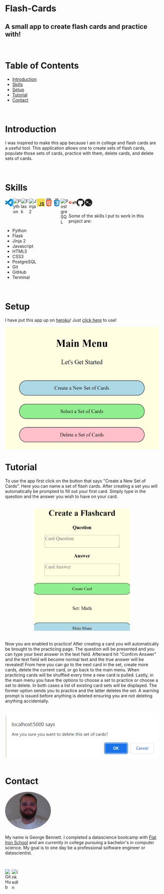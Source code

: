 # Flash-Cards

## A small app to create flash cards and practice with!

<br>

# Table of Contents

* <a href='#Introduction'>Introduction</a>
* <a href='#Skills'>Skills</a>
* <a href='#Setup'>Setup</a>
* <a href='#Tutorial'>Tutorial</a>
* <a href='#Contact'>Contact</a>

<br>

# Introduction

I was inspired to make this app because I am in college and flash cards are a useful tool. This application allows one to create sets of flash cards, populate those sets of cards, practice with them, delete cards, and delete sets of cards.

<br>

# Skills

<img align="left" alt="Visual Studio Code" width="26px" src="https://raw.githubusercontent.com/github/explore/80688e429a7d4ef2fca1e82350fe8e3517d3494d/topics/visual-studio-code/visual-studio-code.png" /><img align="left" alt="Python" width="26px" src="https://logos-download.com/wp-content/uploads/2016/10/Python_logo_icon.png" /><img align="left" alt="Flask" width="26px" src="https://www.probytes.net/wp-content/uploads/2018/10/flask-logo-png-transparent.png" /><img align="left" alt="Jinja 2" width="26px" src="https://techblog.recochoku.jp/wp-content/uploads/2017/09/jinja2_logo.jpg" /><img align="left" alt="JavaScript" width="26px" src="https://raw.githubusercontent.com/github/explore/80688e429a7d4ef2fca1e82350fe8e3517d3494d/topics/javascript/javascript.png" /><img align="left" alt="HTML5" width="26px" src="https://raw.githubusercontent.com/github/explore/80688e429a7d4ef2fca1e82350fe8e3517d3494d/topics/html/html.png" /><img align="left" alt="CSS3" width="26px" src="https://raw.githubusercontent.com/github/explore/80688e429a7d4ef2fca1e82350fe8e3517d3494d/topics/css/css.png" /><img align="left" alt="PostgreSQL" width="26px" src="https://upload.wikimedia.org/wikipedia/commons/thumb/2/29/Postgresql_elephant.svg/1200px-Postgresql_elephant.svg.png" /><img align="left" alt="Git" width="26px" src="https://raw.githubusercontent.com/github/explore/80688e429a7d4ef2fca1e82350fe8e3517d3494d/topics/git/git.png" /><img align="left" alt="GitHub" width="26px" src="https://raw.githubusercontent.com/github/explore/78df643247d429f6cc873026c0622819ad797942/topics/github/github.png" /><img align="left" alt="Terminal" width="26px" src="https://raw.githubusercontent.com/github/explore/80688e429a7d4ef2fca1e82350fe8e3517d3494d/topics/terminal/terminal.png" />

<br>
<br>

Some of the skills I put to work in this project are:

* Python
* Flask
* Jinja 2
* Javascript 
* HTML5
* CSS3
* PostgreSQL
* Git
* GitHub
* Terminal

<br>

# Setup

I have put this app up on <a href="https://www.heroku.com">heroku</a>! Just <a href="https://georgesflashcards.herokuapp.com/">click here</a> to use!

<div align='center'><img src='./pics/Main-Menu.jpg' style='height: 400px;'/> <br></div>

# Tutorial

To use the app first click on the button that says "Create a New Set of Cards". Here you can name a set of flash cards. After creating a set you will automatically be prompted to fill out your first card. Simply type in the question and the answer you wish to have on your card.

<br>

<div align='center'><img alt='write a flash card' src='./pics/Create-Card.jpg' style='height: 400px;'/></div>

<br>

Now you are enabled to practice! After creating a card you will automatically be brought to the practicing page. The question will be presented and you can type your best answer in the text field. Afterward hit "Confirm Answer" and the text field will become normal text and the true answer will be revealed! From here you can go to the next card in the set, create more cards, delete the current card, or go back to the main menu. When practicing cards will be shuffled every time a new card is pulled. Lastly, in the main menu you have the options to choose a set to practice or choose a set to delete. In both cases a list of existing card sets will be displayed. The former option sends you to practice and the latter deletes the set. A warning prompt is issued before anything is deleted ensuring you are not deleting anything accidentally. 

<br>

<div align='center'><img alt='warning prompt' src='./pics/Delete-Warning.jpg'></div>

<br>

# Contact

<img src="./pics/profile_pic.jpg" style='border-radius: 50%;' width="150px">

<br>

My name is George Bennett. I completed a datascience bootcamp with <a href='https://flatironschool.com/'>Flat Iron School</a> and am currently in college pursuing a bachelor's in computer science. My goal is to one day be a professional software engineer or datascientist. 

<br>

<a href='https://github.com/GeorgeWilliamBennett/'><img align="left" alt="GitHub" width="22px" src="https://logos-download.com/wp-content/uploads/2016/09/GitHub_logo.png" /></a><a href='https://www.linkedin.com/in/george-w-bennett/'><img align="left" alt="inkedIn" width="22px" src="https://cdn.jsdelivr.net/npm/simple-icons@v3/icons/linkedin.svg" /></a>

